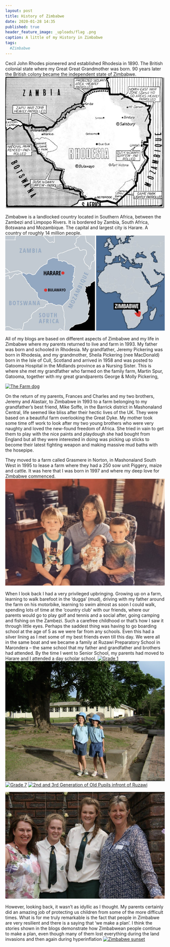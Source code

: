 ```yaml
---
layout: post
title: History of Zimbabwe
date: 2020-01-28 14:35
published: true
header_feature_image: _uploads/flag .png
caption: A little of my History in Zimbabwe
tags:
  #Zimbabwe
---
```

Cecil John Rhodes pioneered and established Rhodesia in 1890. The British colonial state where my Great Great Grandmother was born. 90 years later the British colony became the independent state of Zimbabwe.
[![Rhodesian Map](/_uploads/rhodesian-map.png)](/_uploads/rhodesian-map.png)

Zimbabwe is a landlocked country located in Southern Africa, between the Zambezi and Limpopo Rivers. It is bordered by Zambia, South Africa, Botswana and Mozambique. The capital and largest city is Harare. A country of roughly 14 million people.  
[![Zimbabwe Map](/_uploads/zimbabwe-map.png)](/_uploads/zimbabwe-map.png)

All of my blogs are based on different aspects of Zimbabwe and my life in Zimbabwe where my parents returned to live and farm in 1993.  My father was born and schooled in Rhodesia. My grandfather, Jeremy Pickering was born in Rhodesia, and my grandmother, Sheila Pickering (nee MacDonald) born in the Isle of Cull, Scotland and arrived in 1958 and was posted to Gatooma Hospital in the Midlands province as a Nursing Sister.  This is where she met my grandfather who farmed on the family farm, Martin Spur, Gatooma, together with my great grandparents George & Molly Pickering,

[![The Farm dog](/_uploads/the-farm-dog.png)](/_uploads/the-farm-dog.png)


On the return of my parents, Frances and Charles and my two brothers, Jeremy and Alastair, to Zimbabwe in 1993 to a farm belonging to my grandfather’s best friend, Mike Soffe, in the Barrick district in Mashonaland Central, life seemed like bliss after their hectic lives of the UK.   They were based on a beautiful farm overlooking the Great Dyke.  My mother took some time off work to look after my two young brothers who were very naughty and loved the new-found freedom of Africa.  She tried in vain to get them to play with the nice paints and playdough she had bought from England but all they were interested in doing was picking up sticks to become their latest fighting weapon and making massive mud baths with the hosepipe.

They moved to a farm called Grasmere in Norton, in Mashonaland South West in 1995 to lease a farm where they had a 250 sow unit Piggery, maize and cattle.  It was here that I was born in 1997 and where my deep love for Zimbabwe commenced.
[![A New Born Bella ](/_uploads/a-new-born-bella.png)](/_uploads/a-new-born-bella.png)

When I look back I had a very privileged upbringing.  Growing up on a farm, learning to walk barefoot in the ‘dugga’ (mud), driving with my father around the farm on his motorbike, learning to swim almost as soon I could walk, spending lots of time at the ‘country club’ with our friends, where our parents would go to play golf and tennis and a social after, going camping and fishing on the Zambezi.  Such a carefree childhood or that’s how I saw it through little eyes.  Perhaps the saddest thing was having to go boarding school at the age of 5 as we were far from any schools.  Even this had a silver lining as I met some of my best friends even till this day.  We were all in the same boat and we became a family at Ruzawi Preparatory School in Marondera – the same school that my father and grandfather and brothers had attended. By the time I went to Senior School, my parents had moved to Harare and I attended a day scholar school.
[![Grade 1 ](/_uploads/grade-1.png)](/_uploads/grade-1.png)
[![Grade 3 ](/_uploads/grade-3.png)](/_uploads/grade-3.png)
[![Grade 7](/_uploads/grade-7.png)](/_uploads/grade-7.png)
[![2nd and 3rd Generation of Old Pupils infront of Ruzawi](/_uploads/2nd-and-3rd-generation-of-old-pupils-infront-of-ruzawi.png)](/_uploads/2nd-and-3rd-generation-of-old-pupils-infront-of-ruzawi.png)

[![Final Day of Senior School](/_uploads/final-day-of-senior-school.png)](/_uploads/final-day-of-senior-school.png)

However, looking back, it wasn’t as idyllic as I thought.  My parents certainly did an amazing job of protecting us children from some of the more difficult times.  What is for me truly remarkable is the fact that people in Zimbabwe are very resilient and there is a saying that ‘we make a plan’.  I think the stories shown in the blogs demonstrate how Zimbabwean people continue to make a plan, even though many of them lost everything during the land invasions and then again during hyperinflation
[![Zimbabwe sunset](/_uploads/zimbabwe-sunset.png)](/_uploads/zimbabwe-sunset.png)

